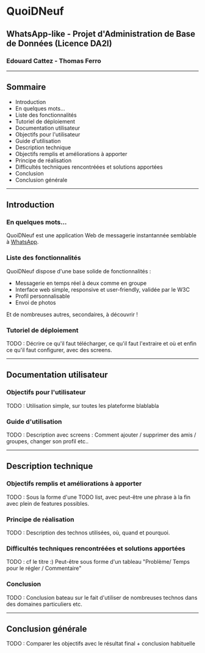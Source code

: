 # QuoiDNeuf
## WhatsApp-like - Projet d'Administration de Base de Données (Licence DA2I)
### Edouard Cattez - Thomas Ferro

---------------------

## Sommaire

- Introduction
 - En quelques mots...
 - Liste des fonctionnalités
 - Tutoriel de déploiement
- Documentation utilisateur
 - Objectifs pour l'utilisateur
 - Guide d'utilisation
- Description technique
 - Objectifs remplis et améliorations à apporter
 - Principe de réalisation
 - Difficultés techniques rencontréées et solutions apportées
 - Conclusion
- Conclusion générale

---------------------
## Introduction

### En quelques mots...

QuoiDNeuf est une application Web de messagerie instantannée semblable à [WhatsApp](www.whatsapp.com).

### Liste des fonctionnalités

QuoiDNeuf dispose d'une base solide de fonctionnalités :

- Messagerie en temps réel à deux comme en groupe
- Interface web simple, responsive et user-friendly, validée par le W3C
- Profil personnalisable
- Envoi de photos

Et de nombreuses autres, secondaires, à découvrir !

### Tutoriel de déploiement

TODO : Décrire ce qu'il faut télécharger, ce qu'il faut l'extraire et où et enfin ce qu'il faut configurer, avec des screens.

---------------------

## Documentation utilisateur

### Objectifs pour l'utilisateur

TODO : Utilisation simple, sur toutes les plateforme blablabla

### Guide d'utilisation

TODO : Description avec screens : Comment ajouter / supprimer des amis / groupes, changer son profil etc..

---------------------

## Description technique

### Objectifs remplis et améliorations à apporter

TODO : Sous la forme d'une TODO list, avec peut-être une phrase à la fin avec plein de features possibles.

### Principe de réalisation

TODO : Description des technos utilisées, où, quand et pourquoi.

### Difficultés techniques rencontréées et solutions apportées

TODO : cf le titre :) Peut-être sous forme d'un tableau "Problème/ Temps pour le régler / Commentaire"

### Conclusion

TODO : Conclusion bateau sur le fait d'utiliser de nombreuses technos dans des domaines particuliers etc.

---------------------

## Conclusion générale

TODO : Comparer les objectifs avec le résultat final + conclusion habituelle
